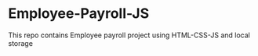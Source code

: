 # Employee-Payroll-JS
This repo contains Employee payroll project using HTML-CSS-JS and local storage
